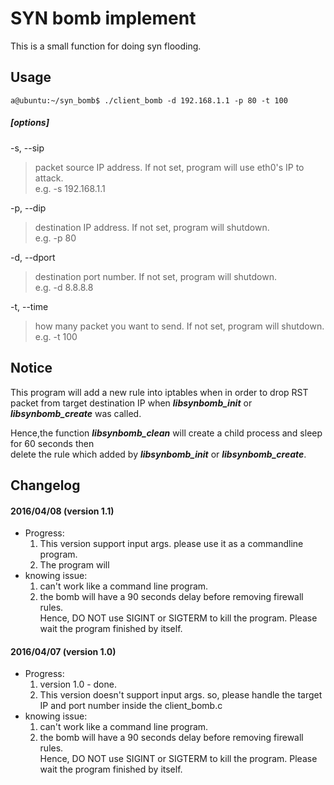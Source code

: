 SYN bomb implement
==================
This is a small function for doing syn flooding.  

Usage
-----
```shell
a@ubuntu:~/syn_bomb$ ./client_bomb -d 192.168.1.1 -p 80 -t 100
```
##### [options] #####

 -s, --sip <source ip>  

>  packet source IP address. If not set, program will use eth0's IP to attack.   
>  e.g. -s 192.168.1.1

-p, --dip <destination ip>  
>  destination IP address. If not set, program will shutdown.    
>  e.g. -p 80  

-d, --dport <destination port>  
>  destination port number. If not set, program will shutdown.  
>  e.g. -d 8.8.8.8  

-t, --time <attack times>  
>  how many packet you want to send. If not set, program will shutdown.  
>  e.g. -t 100  


Notice
------
This program will add a new rule into iptables when in order to drop RST packet from target destination IP when _**libsynbomb_init**_ or _**libsynbomb_create**_ was called.  
  
Hence,the function _**libsynbomb\_clean**_ will create a child process and sleep for 60 seconds then  
delete the rule which added by _**libsynbomb_init**_ or _**libsynbomb_create**_.



Changelog
---------

#### 2016/04/08 (version 1.1) ####
+  Progress:
	1.  This version support input args. please use it as a commandline program.
	2.  The program will 
+  knowing issue:
	1. can't work like a command line program.  
	2. the bomb will have a 90 seconds delay before removing firewall rules.   
	Hence, DO NOT use SIGINT or SIGTERM to kill the program. Please wait the
	program finished by itself.  


#### 2016/04/07 (version 1.0) ####
+  Progress:
	1. version 1\.0 - done\.
	2. This version doesn't support input args. so, please handle the target  
	IP and port number inside the client_bomb.c  
+  knowing issue:
	1. can't work like a command line program.  
	2. the bomb will have a 90 seconds delay before removing firewall rules.   
	Hence, DO NOT use SIGINT or SIGTERM to kill the program. Please wait the
	program finished by itself.  

